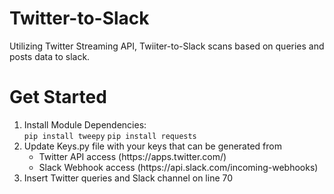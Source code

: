 # Twitter-to-Slack
Utilizing Twitter Streaming API, Twiiter-to-Slack scans based on queries and posts data to slack.

# Get Started

<ol>
<li>Install Module Dependencies:<br>
<code>pip install tweepy</code>
<code>pip install requests</code>
</li>
<li>
Update Keys.py file with your keys that can be generated from
<ul>
<li>Twitter API access (https://apps.twitter.com/)</li>
<li>Slack Webhook access (https://api.slack.com/incoming-webhooks)</li>
</ul>
</li>
<li>
Insert Twitter queries and Slack channel on line 70
</li>
</ol>


